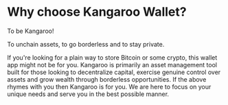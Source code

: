 # Why choose Kangaroo Wallet?

To be Kangaroo!

To unchain assets, to go borderless and to stay private.

If you're looking for a plain way to store Bitcoin or some crypto, this wallet app might not be for you. Kangaroo is primarily an asset management tool built for those looking to decentralize capital, exercise genuine control over assets and grow wealth through borderless opportunities.
If the above rhymes with you then Kangaroo is for you. We are here to focus on your unique needs and serve you in the best possible manner.
